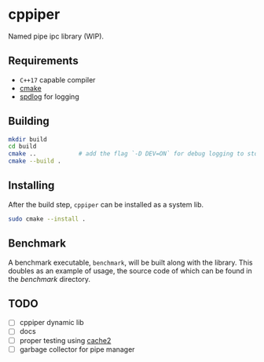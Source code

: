 # cppiper
Named pipe ipc library (WIP).

## Requirements
- `C++17` capable compiler
- [cmake](https://cmake.org/)
- [spdlog](https://github.com/gabime/spdlog) for logging

## Building

``` sh
mkdir build
cd build
cmake ..            # add the flag `-D DEV=ON` for debug logging to stdout
cmake --build .
```

## Installing

After the build step, `cppiper` can be installed as a system lib.

``` sh
sudo cmake --install .
```

## Benchmark

A benchmark executable, `benchmark`, will be built along with the library. This doubles as an example of usage, the source code of which can be found in the *benchmark* directory.

## TODO
- [ ] cppiper dynamic lib
- [ ] docs
- [ ] proper testing using [cache2](https://github.com/catchorg/Catch2)
- [ ] garbage collector for pipe manager
